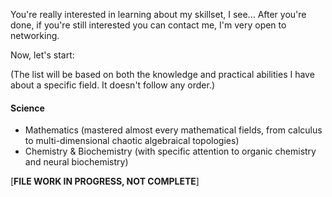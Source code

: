 You're really interested in learning about my skillset, I see... After you're done, if you're still interested you can contact me, I'm very open to networking.

Now, let's start:

(The list will be based on both the knowledge and practical abilities I have about a specific field. It doesn't follow any order.)

#### Science

- Mathematics (mastered almost every mathematical fields, from calculus to multi-dimensional chaotic algebraical topologies)
- Chemistry & Biochemistry (with specific attention to organic chemistry and neural biochemistry)

[**FILE WORK IN PROGRESS, NOT COMPLETE**]
